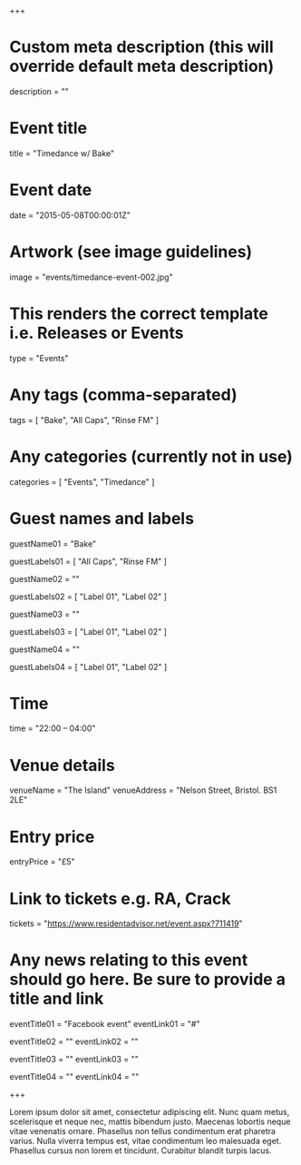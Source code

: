 +++

# Custom meta description (this will override default meta description)
description = ""

# Event title
title = "Timedance w/ Bake"

# Event date
date = "2015-05-08T00:00:01Z"

# Artwork (see image guidelines)
image = "events/timedance-event-002.jpg"

# This renders the correct template i.e. Releases or Events
type = "Events"

# Any tags (comma-separated)
tags = [ 
	"Bake", 
	"All Caps",
	"Rinse FM" 
]

# Any categories (currently not in use)
categories = [
  "Events",
  "Timedance"
]

# Guest names and labels
guestName01 = "Bake"

guestLabels01 = [
	"All Caps",
	"Rinse FM"
]

guestName02 = ""

guestLabels02 = [
	"Label 01",
	"Label 02"
]

guestName03 = ""

guestLabels03 = [
	"Label 01",
	"Label 02"
]

guestName04 = ""

guestLabels04 = [
	"Label 01",
	"Label 02"
]

# Time
time = "22:00 – 04:00"

# Venue details
venueName = "The Island"
venueAddress = "Nelson Street, Bristol. BS1 2LE"

# Entry price
entryPrice = "£5"

# Link to tickets e.g. RA, Crack 
tickets = "https://www.residentadvisor.net/event.aspx?711419"

# Any news relating to this event should go here. Be sure to provide a title and link
eventTitle01 = "Facebook event"
eventLink01 = "#"

eventTitle02 = ""
eventLink02 = ""

eventTitle03 = ""
eventLink03 = ""

eventTitle04 = ""
eventLink04 = ""


+++

<!-- Provide a summary/statement below -->
Lorem ipsum dolor sit amet, consectetur adipiscing elit. Nunc quam metus, scelerisque et neque nec, mattis bibendum justo. Maecenas lobortis neque vitae venenatis ornare. Phasellus non tellus condimentum erat pharetra varius. Nulla viverra tempus est, vitae condimentum leo malesuada eget. Phasellus cursus non lorem et tincidunt. Curabitur blandit turpis lacus.
